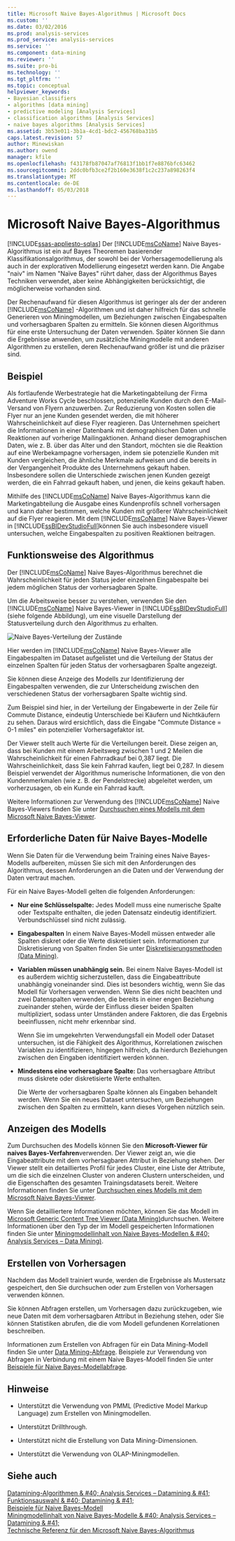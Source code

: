 ```yaml
---
title: Microsoft Naive Bayes-Algorithmus | Microsoft Docs
ms.custom: ''
ms.date: 03/02/2016
ms.prod: analysis-services
ms.prod_service: analysis-services
ms.service: ''
ms.component: data-mining
ms.reviewer: ''
ms.suite: pro-bi
ms.technology: ''
ms.tgt_pltfrm: ''
ms.topic: conceptual
helpviewer_keywords:
- Bayesian classifiers
- algorithms [data mining]
- predictive modeling [Analysis Services]
- classification algorithms [Analysis Services]
- naive bayes algorithms [Analysis Services]
ms.assetid: 3b53e011-3b1a-4cd1-bdc2-456768ba31b5
caps.latest.revision: 57
author: Minewiskan
ms.author: owend
manager: kfile
ms.openlocfilehash: f43178fb87047af76813f1bb1f7e8876bfc63462
ms.sourcegitcommit: 2ddc0bfb3ce2f2b160e3638f1c2c237a898263f4
ms.translationtype: MT
ms.contentlocale: de-DE
ms.lasthandoff: 05/03/2018
---
```

# <a name="microsoft-naive-bayes-algorithm"></a>Microsoft Naive Bayes-Algorithmus
[!INCLUDE[ssas-appliesto-sqlas](../../includes/ssas-appliesto-sqlas.md)]
  Der [!INCLUDE[msCoName](../../includes/msconame-md.md)] Naive Bayes-Algorithmus ist ein auf Bayes Theoremen basierender Klassifikationsalgorithmus, der sowohl bei der Vorhersagemodellierung als auch in der explorativen Modellierung eingesetzt werden kann. Die Angabe "naiv" im Namen "Naïve Bayes" rührt daher, dass der Algorithmus Bayes Techniken verwendet, aber keine Abhängigkeiten berücksichtigt, die möglicherweise vorhanden sind.  
  
 Der Rechenaufwand für diesen Algorithmus ist geringer als der der anderen [!INCLUDE[msCoName](../../includes/msconame-md.md)] -Algorithmen und ist daher hilfreich für das schnelle Generieren von Miningmodellen, um Beziehungen zwischen Eingabespalten und vorhersagbaren Spalten zu ermitteln. Sie können diesen Algorithmus für eine erste Untersuchung der Daten verwenden. Später können Sie dann die Ergebnisse anwenden, um zusätzliche Miningmodelle mit anderen Algorithmen zu erstellen, deren Rechenaufwand größer ist und die präziser sind.  
  
## <a name="example"></a>Beispiel  
 Als fortlaufende Werbestrategie hat die Marketingabteilung der Firma Adventure Works Cycle beschlossen, potenzielle Kunden durch den E-Mail-Versand von Flyern anzuwerben. Zur Reduzierung von Kosten sollen die Flyer nur an jene Kunden gesendet werden, die mit höherer Wahrscheinlichkeit auf diese Flyer reagieren. Das Unternehmen speichert die Informationen in einer Datenbank mit demographischen Daten und Reaktionen auf vorherige Mailingaktionen. Anhand dieser demographischen Daten, wie z. B. über das Alter und den Standort, möchten sie die Reaktion auf eine Werbekampagne vorhersagen, indem sie potenzielle Kunden mit Kunden vergleichen, die ähnliche Merkmale aufweisen und die bereits in der Vergangenheit Produkte des Unternehmens gekauft haben. Insbesondere sollen die Unterschiede zwischen jenen Kunden gezeigt werden, die ein Fahrrad gekauft haben, und jenen, die keins gekauft haben.  
  
 Mithilfe des [!INCLUDE[msCoName](../../includes/msconame-md.md)] Naive Bayes-Algorithmus kann die Marketingabteilung die Ausgabe eines Kundenprofils schnell vorhersagen und kann daher bestimmen, welche Kunden mit größerer Wahrscheinlichkeit auf die Flyer reagieren. Mit dem [!INCLUDE[msCoName](../../includes/msconame-md.md)] Naive Bayes-Viewer in [!INCLUDE[ssBIDevStudioFull](../../includes/ssbidevstudiofull-md.md)]können Sie auch insbesondere visuell untersuchen, welche Eingabespalten zu positiven Reaktionen beitragen.  
  
## <a name="how-the-algorithm-works"></a>Funktionsweise des Algorithmus  
 Der [!INCLUDE[msCoName](../../includes/msconame-md.md)] Naive Bayes-Algorithmus berechnet die Wahrscheinlichkeit für jeden Status jeder einzelnen Eingabespalte bei jedem möglichen Status der vorhersagbaren Spalte.  
  
 Um die Arbeitsweise besser zu verstehen, verwenden Sie den [!INCLUDE[msCoName](../../includes/msconame-md.md)] Naive Bayes-Viewer in [!INCLUDE[ssBIDevStudioFull](../../includes/ssbidevstudiofull-md.md)] (siehe folgende Abbildung), um eine visuelle Darstellung der Statusverteilung durch den Algorithmus zu erhalten.  
  
 ![Naive Bayes-Verteilung der Zustände](../../analysis-services/data-mining/media/naive-bayes.gif "Naive Bayes-Verteilung der Zustände")  
  
 Hier werden im [!INCLUDE[msCoName](../../includes/msconame-md.md)] Naive Bayes-Viewer alle Eingabespalten im Dataset aufgelistet und die Verteilung der Status der einzelnen Spalten für jeden Status der vorhersagbaren Spalte angezeigt.  
  
 Sie können diese Anzeige des Modells zur Identifizierung der Eingabespalten verwenden, die zur Unterscheidung zwischen den verschiedenen Status der vorhersagbaren Spalte wichtig sind.  
  
 Zum Beispiel sind hier, in der Verteilung der Eingabewerte in der Zeile für Commute Distance, eindeutig Unterschiede bei Käufern und Nichtkäufern zu sehen. Daraus wird ersichtlich, dass die Eingabe "Commute Distance = 0-1 miles" ein potenzieller Vorhersagefaktor ist.  
  
 Der Viewer stellt auch Werte für die Verteilungen bereit. Diese zeigen an, dass bei Kunden mit einem Arbeitsweg zwischen 1 und 2 Meilen die Wahrscheinlichkeit für einen Fahrradkauf bei 0,387 liegt. Die Wahrscheinlichkeit, dass Sie kein Fahrrad kaufen, liegt bei 0,287. In diesem Beispiel verwendet der Algorithmus numerische Informationen, die von den Kundenmerkmalen (wie z. B. der Pendelstrecke) abgeleitet werden, um vorherzusagen, ob ein Kunde ein Fahrrad kauft.  
  
 Weitere Informationen zur Verwendung des [!INCLUDE[msCoName](../../includes/msconame-md.md)] Naive Bayes-Viewers finden Sie unter [Durchsuchen eines Modells mit dem Microsoft Naive Bayes-Viewer](../../analysis-services/data-mining/browse-a-model-using-the-microsoft-naive-bayes-viewer.md).  
  
## <a name="data-required-for-naive-bayes-models"></a>Erforderliche Daten für Naive Bayes-Modelle  
 Wenn Sie Daten für die Verwendung beim Training eines Naive Bayes-Modells aufbereiten, müssen Sie sich mit den Anforderungen des Algorithmus, dessen Anforderungen an die Daten und der Verwendung der Daten vertraut machen.  
  
 Für ein Naive Bayes-Modell gelten die folgenden Anforderungen:  
  
-   **Nur eine Schlüsselspalte:** Jedes Modell muss eine numerische Spalte oder Textspalte enthalten, die jeden Datensatz eindeutig identifiziert. Verbundschlüssel sind nicht zulässig.  
  
-   **Eingabespalten** In einem Naive Bayes-Modell müssen entweder alle Spalten diskret oder die Werte diskretisiert sein. Informationen zur Diskretisierung von Spalten finden Sie unter [ Diskretisierungsmethoden &#40;Data Mining&#41;](../../analysis-services/data-mining/discretization-methods-data-mining.md).  
  
-   **Variablen müssen unabhängig sein.** Bei einem Naive Bayes-Modell ist es außerdem wichtig sicherzustellen, dass die Eingabeattribute unabhängig voneinander sind. Dies ist besonders wichtig, wenn Sie das Modell für Vorhersagen verwenden. Wenn Sie dies nicht beachten und zwei Datenspalten verwenden, die bereits in einer engen Beziehung zueinander stehen, würde der Einfluss dieser beiden Spalten multipliziert, sodass unter Umständen andere Faktoren, die das Ergebnis beeinflussen, nicht mehr erkennbar sind.  
  
     Wenn Sie im umgekehrten Verwendungsfall ein Modell oder Dataset untersuchen, ist die Fähigkeit des Algorithmus, Korrelationen zwischen Variablen zu identifizieren, hingegen hilfreich, da hierdurch Beziehungen zwischen den Eingaben identifiziert werden können.  
  
-   **Mindestens eine vorhersagbare Spalte:** Das vorhersagbare Attribut muss diskrete oder diskretisierte Werte enthalten.  
  
     Die Werte der vorhersagbaren Spalte können als Eingaben behandelt werden. Wenn Sie ein neues Dataset untersuchen, um Beziehungen zwischen den Spalten zu ermitteln, kann dieses Vorgehen nützlich sein.  
  
## <a name="viewing-the-model"></a>Anzeigen des Modells  
 Zum Durchsuchen des Modells können Sie den **Microsoft-Viewer für naives Bayes-Verfahren**verwenden. Der Viewer zeigt an, wie die Eingabeattribute mit dem vorhersagbaren Attribut in Beziehung stehen. Der Viewer stellt ein detailliertes Profil für jedes Cluster, eine Liste der Attribute, um die sich die einzelnen Cluster von anderen Clustern unterscheiden, und die Eigenschaften des gesamten Trainingsdatasets bereit. Weitere Informationen finden Sie unter [Durchsuchen eines Modells mit dem Microsoft Naive Bayes-Viewer](../../analysis-services/data-mining/browse-a-model-using-the-microsoft-naive-bayes-viewer.md).  
  
 Wenn Sie detailliertere Informationen möchten, können Sie das Modell im [Microsoft Generic Content Tree Viewer &#40;Data Mining&#41;](http://msdn.microsoft.com/library/751b4393-f6fd-48c1-bcef-bdca589ce34c)durchsuchen. Weitere Informationen über den Typ der im Modell gespeicherten Informationen finden Sie unter [Miningmodellinhalt von Naive Bayes-Modellen & #40; Analysis Services – Data Mining&#41;](../../analysis-services/data-mining/mining-model-content-for-naive-bayes-models-analysis-services-data-mining.md).  
  
## <a name="making-predictions"></a>Erstellen von Vorhersagen  
 Nachdem das Modell trainiert wurde, werden die Ergebnisse als Mustersatz gespeichert, den Sie durchsuchen oder zum Erstellen von Vorhersagen verwenden können.  
  
 Sie können Abfragen erstellen, um Vorhersagen dazu zurückzugeben, wie neue Daten mit dem vorhersagbaren Attribut in Beziehung stehen, oder Sie können Statistiken abrufen, die die vom Modell gefundenen Korrelationen beschreiben.  
  
 Informationen zum Erstellen von Abfragen für ein Data Mining-Modell finden Sie unter [Data Mining-Abfrage](../../analysis-services/data-mining/data-mining-queries.md). Beispiele zur Verwendung von Abfragen in Verbindung mit einem Naive Bayes-Modell finden Sie unter [Beispiele für Naive Bayes-Modellabfrage](../../analysis-services/data-mining/naive-bayes-model-query-examples.md).  
  
## <a name="remarks"></a>Hinweise  
  
-   Unterstützt die Verwendung von PMML (Predictive Model Markup Language) zum Erstellen von Miningmodellen.  
  
-   Unterstützt Drillthrough.  
  
-   Unterstützt nicht die Erstellung von Data Mining-Dimensionen.  
  
-   Unterstützt die Verwendung von OLAP-Miningmodellen.  
  
## <a name="see-also"></a>Siehe auch  
 [Datamining-Algorithmen & #40; Analysis Services – Datamining & #41;](../../analysis-services/data-mining/data-mining-algorithms-analysis-services-data-mining.md)   
 [Funktionsauswahl & #40; Datamining & #41;](../../analysis-services/data-mining/feature-selection-data-mining.md)   
 [Beispiele für Naive Bayes-Modell](../../analysis-services/data-mining/naive-bayes-model-query-examples.md)   
 [Miningmodellinhalt von Naive Bayes-Modelle & #40; Analysis Services – Datamining & #41;](../../analysis-services/data-mining/mining-model-content-for-naive-bayes-models-analysis-services-data-mining.md)   
 [Technische Referenz für den Microsoft Naive Bayes-Algorithmus](../../analysis-services/data-mining/microsoft-naive-bayes-algorithm-technical-reference.md)  
  
  
